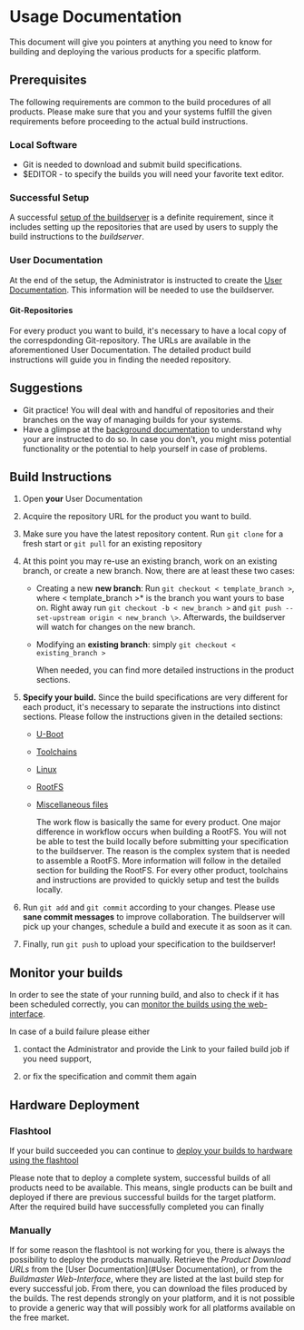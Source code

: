 # Usage Documentation
This document will give you pointers at anything you need to know for building
and deploying the various products for a specific platform.

## Prerequisites
The following requirements are common to the build procedures of all products.
Please make sure that you and your systems fulfill the given requirements before
proceeding to the actual build instructions.

### Local Software
* Git is needed to download and submit build specifications.
* $EDITOR - to specify the builds you will need your favorite text editor.

### Successful Setup
A successful [setup of the buildserver](../setup/setup.md) is a definite
requirement, since it includes setting up the repositories that are used by
users to supply the build instructions to the *buildserver*.

### User Documentation
At the end of the setup, the Administrator is instructed to create the
[User Documentation](../setup/user-documentation.md). This information will be
needed to use the buildserver.


#### Git-Repositories
For every product you want to build, it's necessary to have a local copy of the
correspdonding Git-repository. The URLs are available in the aforementioned User
Documentation. The detailed product build instructions will guide you in finding
the needed repository.


## Suggestions
* Git practice! You will deal with and handful of repositories and their
  branches on the way of managing builds for your systems.
* Have a glimpse at the [background documentation](../background/background.md)
  to understand why your are instructed to do so. In case you don't, you  might
  miss potential functionality or the potential to help yourself in case of
  problems.


## Build Instructions
1. Open **your** User Documentation

1. Acquire the repository URL for the product you want to build.

1. Make sure you have the latest repository content. Run `git clone` for a fresh
   start or `git pull` for an existing repository

1. At this point you may re-use an existing branch, work on an existing branch,
   or create a new branch. Now, there are at least these two cases:
    * Creating a new **new branch**: Run `git checkout < template_branch >`,
      where < template_branch \>* is the branch you want yours to base on. Right
      away run `git checkout -b < new_branch >` and `git push --set-upstream
      origin < new_branch \>`. Afterwards, the buildserver will watch for
      changes on the new branch.
    * Modifying an **existing branch**:
        simply `git checkout < existing_branch >`
      
      When needed, you can find more detailed instructions in the product
      sections.

1. **Specify your build.** Since the build specifications are very different for
   each product, it's necessary to separate the instructions into distinct
   sections. Please follow the instructions given in the detailed sections:
    * [U-Boot](../usage/uboot.md)
    * [Toolchains](../usage/toolchains.md)
    * [Linux](../usage/linux.md)
    * [RootFS](../usage/rootfs.md)
    * [Miscellaneous files](../usage/misc.md)

       The work flow is basically the same for every product. One major
       difference in workflow occurs when building a RootFS. You will not be
       able to test the build locally before submitting your specification to
       the buildserver. The reason is the complex system that is needed to
       assemble a RootFS. More information will follow in the detailed section
       for building the RootFS.  For every other product, toolchains and
       instructions are provided to quickly setup and test the builds locally.


1. Run `git add` and `git commit` according to your changes. Please use **sane
   commit messages** to improve collaboration. The buildserver will pick up your
   changes, schedule a build and execute it as soon as it can.

1. Finally, run `git push` to upload your specification to the buildserver!

## Monitor your builds
In order to see the state of your running build, and also to check if it has
been scheduled correctly, you can [monitor the builds using the
web-interface](../usage/common/build-monitoring.md).

In case of a build failure please either

1. contact the Administrator and provide the Link to your failed build job if
you need support,

1. or fix the specification and commit them again


## Hardware Deployment
### Flashtool
If your build succeeded you can continue to 
[deploy your builds to hardware using the flashtool](../usage/flashtool.md)

Please note that to deploy a complete system, successful builds of all
products need to be available.  This means, single products can be built and
deployed if there are previous successful builds for the target platform.
After the required build have successfully completed you can finally 

### Manually
If for some reason the flashtool is not working for you, there is always the
possibility to deploy the products manually. Retrieve the *Product Download
URLs* from the [User Documentation](#User Documentation), or from the
*Buildmaster Web-Interface*, where they are listed at the last build step for
every successful job.  From there, you can download the files produced by the
builds. The rest depends strongly on your platform, and it is not possible to
provide a generic way that will possibly work for all platforms available on the
free market. 
